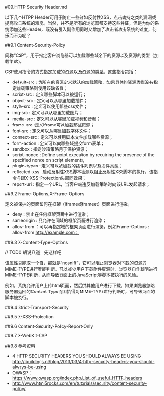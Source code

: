 #09.HTTP Security Header.md

  以下几个HTPP Header可用于防止一些诸如反射性XSS，点击劫持之类的漏洞或提高攻击系统的难度。当然，并不是所有的浏览器都支持这些特征，但是为你的系统添加这些Header，既没有引入副作用同时又增加了攻击者攻击系统的难度，何乐而不为呢？

##9.1 Content-Security-Policy

  简称“CSP”，用于指定客户浏览器可以加载哪些域名下的资源以及资源的类型（加载策略）。
  
  CSP使用指令的方式指定加载的资源以及资源的类型。这些指令包括：
  
  * default-src : 为所有的资源定义默认的加载策略，如果具体的资源类型没有指定加载策略则使用该缺省值；
  * script-src : 定义哪些脚本可以被运行；
  * object-src : 定义可以从哪里加载插件；
  * style-src : 定义可以使用那些css文件；
  * img-src : 定义可以从哪里加载图片；
  * media-src : 定义可以从哪里加载视频和音频；
  * frame-src :定义iframe可以加载那些资源；
  * font-src : 定义可以从哪里加载字体文件；
  * connect-src : 定义可以使用脚本文件加载哪些资源；
  * form-action : 定义可以向哪些域提交form表单；
  * sandbox : 指定沙箱策略用于保护资源；
  * script-nonce : Define script execution by requiring the presence of the specified nonce on script elements,
  * plugin-types : 定义可以被加载的插件列表以及插件类型；
  * reflected-xss : 启动反射性XSS脚本检测以阻止反射性XSS脚本的执行，该指令与跟X-XSS-Protection头部同效果；
  * report-uri : 指定一个URL，当客户端违反加载策略时向该URL发起请求；

##9.2 Frame-Options,X-Frame-Options
  
  定义被保护的页面如何在框架（iframe或frameet）页面进行渲染。
  
  * deny : 禁止在任何框架页面中进行渲染；
  * sameorigin : 只允许在同域的框架页面进行渲染；
  * allow-from ：可以再指定域的框架页面进行渲染，例如Frame-Options : allow-from http://example.com；

##9.3 X-Content-Type-Options

  // TODO 胡说八道，先这样吧
  
  该属性只能取一个值，那就是“nosniff”，它可以阻止浏览器对下载的资源的MIME-TYPE进行智能判断。可以减少用户下载附件资源时，浏览器自作聪明进行MIME-TYPE判断，从而导致页面上的JavaScript等脚本被执行的风险。
  
  例如，系统允许用户上传html页面，然后供其他用户进行下载，如果浏览器忽略服务器返回的Content-Type而固执得对MIME-TYPE进行判断时，可导致页面的脚本被执行。

##9.4 Strict-Transport-Security

##9.5 X-XSS-Protection

##9.6 Content-Security-Policy-Report-Only

##9.7 X-WebKit-CSP

##9.8 参考资料
 * 4 HTTP SECURITY HEADERS YOU SHOULD ALWAYS BE USING：http://ibuildings.nl/blog/2013/03/4-http-security-headers-you-should-always-be-using
 * OWASP：https://www.owasp.org/index.php/List_of_useful_HTTP_headers
 * http://www.html5rocks.com/en/tutorials/security/content-security-policy/
